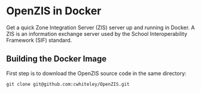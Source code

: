 # OpenZIS in Docker

Get a quick Zone Integration Server (ZIS) server up and running in Docker. A ZIS is an information exchange server used by the School Interoperability Framework (SIF) standard.

## Building the Docker Image

First step is to download the OpenZIS source code in the same directory:

```
git clone git@github.com:cwhiteley/OpenZIS.git
```